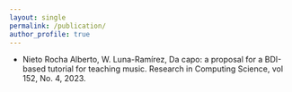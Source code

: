 ```yaml
---
layout: single
permalink: /publication/
author_profile: true
---
```

<div class="notice--info">
    <ul>
        <li>Nieto Rocha Alberto, W. Luna-Ramírez, Da capo: a proposal for a BDI-based tutorial for teaching music. Research in Computing Science, vol 152, No. 4, 2023.</li>
    </ul>
</div>